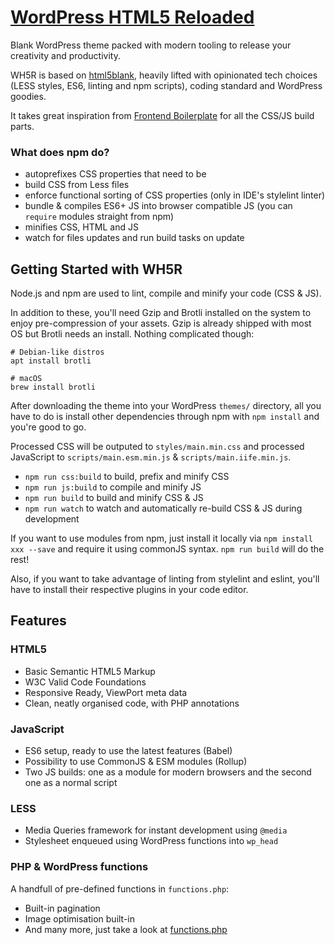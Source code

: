 # [WordPress HTML5 Reloaded](https://github.com/Buzut/wp-html5-reloaded)

Blank WordPress theme packed with modern tooling to release your creativity and productivity.

WH5R is based on [html5blank](http://html5blank.com), heavily lifted with opinionated tech choices (LESS styles, ES6, linting and npm scripts), coding standard and WordPress goodies.

It takes great inspiration from [Frontend Boilerplate](https://github.com/Buzut/frontend-boilerplate/) for all the CSS/JS build parts.

### What does npm do?
- autoprefixes CSS properties that need to be
- build CSS from Less files
- enforce functional sorting of CSS properties (only in IDE's stylelint linter)
- bundle & compiles ES6+ JS into browser compatible JS (you can `require` modules straight from npm)
- minifies CSS, HTML and JS
- watch for files updates and run build tasks on update

## Getting Started with WH5R
Node.js and npm are used to lint, compile and minify your code (CSS & JS).

In addition to these, you'll need Gzip and Brotli installed on the system to enjoy pre-compression of your assets. Gzip is already shipped with most OS but Brotli needs an install. Nothing complicated though:

```
# Debian-like distros
apt install brotli

# macOS
brew install brotli
```

After downloading the theme into your WordPress `themes/` directory, all you have to do is install other dependencies through npm with `npm install` and you're good to go.

Processed CSS will be outputed to `styles/main.min.css` and processed JavaScript to `scripts/main.esm.min.js` & `scripts/main.iife.min.js`.

- `npm run css:build` to build, prefix and minify CSS
- `npm run js:build` to compile and minify JS
- `npm run build` to build and minify CSS & JS
- `npm run watch` to watch and automatically re-build CSS & JS during development

If you want to use modules from npm, just install it locally via `npm install xxx --save` and require it using commonJS syntax. `npm run build` will do the rest!

Also, if you want to take advantage of linting from stylelint and eslint, you'll have to install their respective plugins in your code editor.

## Features

### HTML5
* Basic Semantic HTML5 Markup
* W3C Valid Code Foundations
* Responsive Ready, ViewPort meta data
* Clean, neatly organised code, with PHP annotations

### JavaScript
* ES6 setup, ready to use the latest features (Babel)
* Possibility to use CommonJS & ESM modules (Rollup)
* Two JS builds: one as a module for modern browsers and the second one as a normal script

### LESS
* Media Queries framework for instant development using `@media`
* Stylesheet enqueued using WordPress functions into `wp_head`

### PHP & WordPress functions
A handfull of pre-defined functions in `functions.php`:
* Built-in pagination
* Image optimisation built-in
* And many more, just take a look at [functions.php](functions.php)

